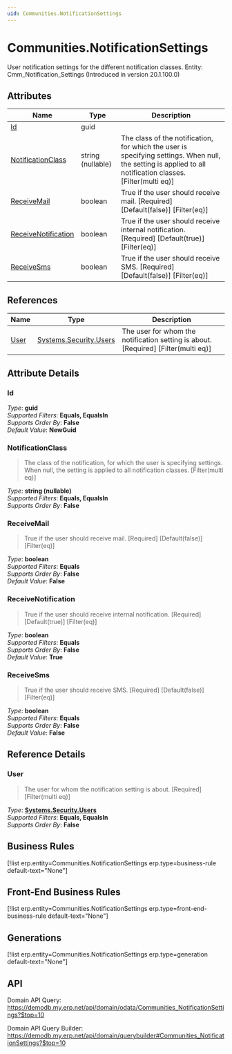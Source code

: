 ```yaml
---
uid: Communities.NotificationSettings
---
```

# Communities.NotificationSettings

User notification settings for the different notification classes. Entity: Cmm_Notification_Settings (Introduced in version 20.1.100.0)

## Attributes

| Name | Type | Description |
| ---- | ---- | --- |
| [Id](Communities.NotificationSettings.md#Id) | guid |  
| [NotificationClass](Communities.NotificationSettings.md#NotificationClass) | string (nullable) | The class of the notification, for which the user is specifying settings. When null, the setting is applied to all notification classes. [Filter(multi eq)] 
| [ReceiveMail](Communities.NotificationSettings.md#ReceiveMail) | boolean | True if the user should receive mail. [Required] [Default(false)] [Filter(eq)] 
| [ReceiveNotification](Communities.NotificationSettings.md#ReceiveNotification) | boolean | True if the user should receive internal notification. [Required] [Default(true)] [Filter(eq)] 
| [ReceiveSms](Communities.NotificationSettings.md#ReceiveSms) | boolean | True if the user should receive SMS. [Required] [Default(false)] [Filter(eq)] 

## References

| Name | Type | Description |
| ---- | ---- | --- |
| [User](Communities.NotificationSettings.md#User) | [Systems.Security.Users](Systems.Security.Users.md) | The user for whom the notification setting is about. [Required] [Filter(multi eq)] |


## Attribute Details

### Id

_Type_: **guid**  
_Supported Filters_: **Equals, EqualsIn**  
_Supports Order By_: **False**  
_Default Value_: **NewGuid**  

### NotificationClass

> The class of the notification, for which the user is specifying settings. When null, the setting is applied to all notification classes. [Filter(multi eq)]

_Type_: **string (nullable)**  
_Supported Filters_: **Equals, EqualsIn**  
_Supports Order By_: **False**  

### ReceiveMail

> True if the user should receive mail. [Required] [Default(false)] [Filter(eq)]

_Type_: **boolean**  
_Supported Filters_: **Equals**  
_Supports Order By_: **False**  
_Default Value_: **False**  

### ReceiveNotification

> True if the user should receive internal notification. [Required] [Default(true)] [Filter(eq)]

_Type_: **boolean**  
_Supported Filters_: **Equals**  
_Supports Order By_: **False**  
_Default Value_: **True**  

### ReceiveSms

> True if the user should receive SMS. [Required] [Default(false)] [Filter(eq)]

_Type_: **boolean**  
_Supported Filters_: **Equals**  
_Supports Order By_: **False**  
_Default Value_: **False**  


## Reference Details

### User

> The user for whom the notification setting is about. [Required] [Filter(multi eq)]

_Type_: **[Systems.Security.Users](Systems.Security.Users.md)**  
_Supported Filters_: **Equals, EqualsIn**  
_Supports Order By_: **False**  



## Business Rules

[!list erp.entity=Communities.NotificationSettings erp.type=business-rule default-text="None"]

## Front-End Business Rules

[!list erp.entity=Communities.NotificationSettings erp.type=front-end-business-rule default-text="None"]

## Generations

[!list erp.entity=Communities.NotificationSettings erp.type=generation default-text="None"]

## API

Domain API Query:
<https://demodb.my.erp.net/api/domain/odata/Communities_NotificationSettings?$top=10>

Domain API Query Builder:
<https://demodb.my.erp.net/api/domain/querybuilder#Communities_NotificationSettings?$top=10>

